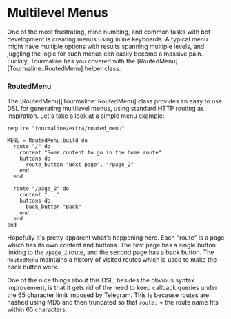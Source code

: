 # Multilevel Menus

One of the most frustrating, mind numbing, and common tasks with bot development is creating menus using inline keyboards. A typical menu might have multiple options with results spanning multiple levels, and juggling the logic for such menus can easily become a massive pain. Luckily, Tourmaline has you covered with the [RoutedMenu][Tourmaline::RoutedMenu] helper class.

### RoutedMenu

The [RoutedMenu][Tourmaline::RoutedMenu] class provides an easy to use DSL for generating multilevel menus, using standard HTTP routing as inspiration. Let's take a look at a simple menu example:

```crystal
require "tourmaline/extra/routed_menu"

MENU = RoutedMenu.build do
  route "/" do
    content "Some content to go in the home route"
    buttons do
      route_button "Next page", "/page_2"
    end
  end
  
  route "/page_2" do
    content "..."
    buttons do
      back_button "Back"
    end
  end
end
```

Hopefully it's pretty apparent what's happening here. Each "route" is a page which has its own content and buttons. The first page has a single button linking to the `/page_2` route, and the second page has a back button. The `RoutedMenu` maintains a history of visited routes which is used to make the back button work.

One of the nice things about this DSL, besides the obvious syntax improvement, is that it gets rid of the need to keep callback queries under the 65 character limit imposed by Telegram. This is because routes are hashed using MD5 and then truncated so that `route:` + the route name fits within 65 characters.